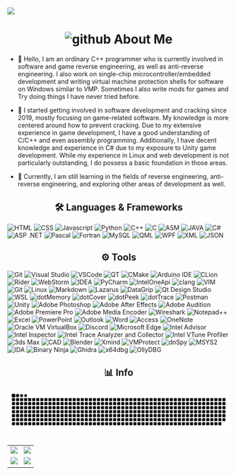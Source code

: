 <img align="center" src="https://github.com/issuimo/issuimo/assets/102911714/2304d23e-6600-42f2-b202-eec67e2af043" />
<h1 align="center"> <img height="40" width="40" alt="github" src="https://cdn.jsdelivr.net/npm/simple-icons@v3/icons/github.svg" /> About Me </h1>

- 📢 Hello, I am an ordinary C++ programmer who is currently involved in software and game reverse engineering, as well as anti-reverse engineering. I also work on single-chip microcontroller/embedded development and writing virtual machine protection shells for software on Windows similar to VMP. Sometimes I also write mods for games and Try doing things I have never tried before.

- 📢 I started getting involved in software development and cracking since 2019, mostly focusing on game-related software. My knowledge is more centered around how to prevent cracking. Due to my extensive experience in game development, I have a good understanding of C/C++ and even assembly programming. Additionally, I have decent knowledge and experience in C# due to my exposure to Unity game development. While my experience in Linux and web development is not particularly outstanding, I do possess a basic foundation in those areas.

- 📢 Currently, I am still learning in the fields of reverse engineering, anti-reverse engineering, and exploring other areas of development as well.

<h2 align="center">🛠️ Languages & Frameworks</h2>

![HTML](https://img.shields.io/badge/html%20-%23E34F26.svg?&style=for-the-badge&logo=html5&logoColor=white)
![CSS](https://img.shields.io/badge/css%20-%231572B6.svg?&style=for-the-badge&logo=css3&logoColor=white)
![Javascript](https://img.shields.io/badge/-Javascript-ffb400?style=for-the-badge&logo=javascript&logoColor=ffff3f)
![Python](https://img.shields.io/badge/python%20-%231572B6.svg?&style=for-the-badge&logo=python&logoColor=white)
![C++](https://img.shields.io/badge/c++%20-%2300599C.svg?&style=for-the-badge&logo=c%2B%2B&ogoColor=white)
![C](https://img.shields.io/badge/C-%2300599C.svg?style=for-the-badge&logo=c&logoColor=white)
![ASM](https://img.shields.io/badge/ASM-%234F4F4F.svg?style=for-the-badge&logo=assemblyscript&logoColor=white)
![JAVA](https://img.shields.io/badge/java-%23FF5722.svg?style=for-the-badge&logo=java&logoColor=white)
![C#](https://img.shields.io/badge/C%23-%23239120.svg?style=for-the-badge&logo=c-sharp&logoColor=white)
![ASP .NET](https://img.shields.io/badge/ASP.NET-%234D8BBA.svg?style=for-the-badge&logo=.net&logoColor=white)
![Pascal](https://img.shields.io/badge/Pascal-%23005FBB.svg?style=for-the-badge&logo=pascal&logoColor=white)
![Fortran](https://img.shields.io/badge/Fortran-%234D8BBA.svg?style=for-the-badge&logo=fortran&logoColor=white)
![MySQL](https://img.shields.io/badge/MySQL-%234479A1.svg?style=for-the-badge&logo=mysql&logoColor=white)
![QML](https://img.shields.io/badge/QML-%23F7DF1E.svg?style=for-the-badge&logo=qml&logoColor=black)
![WPF](https://img.shields.io/badge/WPF-%23000000.svg?style=for-the-badge&logo=.net&logoColor=white)
![XML](https://img.shields.io/badge/XML-%231572B6.svg?style=for-the-badge&logo=xml&logoColor=white)
![JSON](https://img.shields.io/badge/JSON-%23000000.svg?style=for-the-badge&logo=json&logoColor=white)

<h2 align="center">⚙️ Tools</h2>

![Git](https://img.shields.io/badge/Git-%23F05032.svg?style=for-the-badge&logo=git&logoColor=white)
![Visual Studio](https://img.shields.io/badge/Visual%20Studio-%235C2D91.svg?style=for-the-badge&logo=visual-studio&logoColor=white)
![VSCode](https://img.shields.io/badge/-vs-00a8e8?style=for-the-badge&logo=visual-studio)
![QT](https://img.shields.io/badge/Qt-%2341CD52.svg?style=for-the-badge&logo=qt&logoColor=white)
![CMake](https://img.shields.io/badge/CMake-%2317BEBB.svg?style=for-the-badge&logo=cmake&logoColor=white)
![Arduino IDE](https://img.shields.io/badge/Arduino%20IDE-%2300979D.svg?style=for-the-badge&logo=arduino&logoColor=white)
![CLion](https://img.shields.io/badge/CLion-%230075A8.svg?style=for-the-badge&logo=clion&logoColor=white)
![Rider](https://img.shields.io/badge/Rider-%23000000.svg?style=for-the-badge&logo=rider&logoColor=white)
![WebStorm](https://img.shields.io/badge/WebStorm-%23000000.svg?style=for-the-badge&logo=webstorm&logoColor=white)
![IDEA](https://img.shields.io/badge/IDEA-%23000000.svg?style=for-the-badge&logo=intellij-idea&logoColor=white)
![PyCharm](https://img.shields.io/badge/PyCharm-%23000000.svg?style=for-the-badge&logo=pycharm&logoColor=white)
![IntelOneApi](https://img.shields.io/badge/IntelOneApi-%23005CDB.svg?style=for-the-badge&logo=intel&logoColor=white)
![clang](https://img.shields.io/badge/clang-%23FF6700.svg?style=for-the-badge&logo=llvm&logoColor=white)
![VIM](https://img.shields.io/badge/VIM-%2311AB00.svg?style=for-the-badge&logo=vim&logoColor=white)
![Git](https://img.shields.io/badge/git%20-%23F05033.svg?&style=for-the-badge&logo=git&logoColor=white)
![Linux](https://img.shields.io/badge/-linux-772953?style=for-the-badge&logo=linux)
![Markdown](https://img.shields.io/badge/markdown-%23000000.svg?&style=for-the-badge&logo=markdown&logoColor=white)
![Lazarus](https://img.shields.io/badge/Lazarus-%234D8BBA.svg?style=for-the-badge&logo=lazarus&logoColor=white)
![DataGrip](https://img.shields.io/badge/DataGrip-%23000000.svg?style=for-the-badge&logo=datagrip&logoColor=white)
![Qt Design Studio](https://img.shields.io/badge/Qt%20Design%20Studio-%23000000.svg?style=for-the-badge&logo=qt&logoColor=white)
![WSL](https://img.shields.io/badge/WSL-%231572B6.svg?style=for-the-badge&logo=windows&logoColor=white)
![dotMemory](https://img.shields.io/badge/dotMemory-%23323330.svg?style=for-the-badge&logo=jetbrains&logoColor=%23F7DF1E)
![dotCover](https://img.shields.io/badge/dotCover-%23000000.svg?style=for-the-badge&logo=jetbrains&logoColor=white)
![dotPeek](https://img.shields.io/badge/dotPeek-%23FF6600.svg?style=for-the-badge&logo=jetbrains&logoColor=white)
![dotTrace](https://img.shields.io/badge/dotTrace-%23805CFC.svg?style=for-the-badge&logo=jetbrains&logoColor=white)
![Postman](https://img.shields.io/badge/Postman-%23FF6C37.svg?style=for-the-badge&logo=postman&logoColor=white)
![Unity](https://img.shields.io/badge/Unity-%23000000.svg?style=for-the-badge&logo=unity&logoColor=white)
![Adobe Photoshop](https://img.shields.io/badge/Adobe%20Photoshop-%230067A6.svg?style=for-the-badge&logo=adobe%20photoshop&logoColor=white)
![Adobe After Effects](https://img.shields.io/badge/Adobe%20After%20Effects-%23FFAE1A.svg?style=for-the-badge&logo=adobe%20after%20effects&logoColor=white)
![Adobe Audition](https://img.shields.io/badge/Adobe%20Audition-%23000000.svg?style=for-the-badge&logo=adobe%20audition&logoColor=white)
![Adobe Premiere Pro](https://img.shields.io/badge/Adobe%20Premiere%20Pro-%23EA77FF.svg?style=for-the-badge&logo=adobe%20premiere%20pro&logoColor=white)
![Adobe Media Encoder](https://img.shields.io/badge/Adobe%20Media%20Encoder-%23323330.svg?style=for-the-badge&logo=adobe%20media%20encoder&logoColor=%23F7DF1E)
![Wireshark](https://img.shields.io/badge/Wireshark-%236DB33F.svg?style=for-the-badge&logo=wireshark&logoColor=white)
![Notepad++](https://img.shields.io/badge/Notepad%2B%2B-%23000000.svg?style=for-the-badge&logo=notepad%2B%2B&logoColor=white)
![Excel](https://img.shields.io/badge/Excel-%23217346.svg?style=for-the-badge&logo=microsoft%20excel&logoColor=white)
![PowerPoint](https://img.shields.io/badge/PowerPoint-%23B7472A.svg?style=for-the-badge&logo=microsoft%20powerpoint&logoColor=white)
![Outlook](https://img.shields.io/badge/Outlook-%230078D7.svg?style=for-the-badge&logo=microsoft%20outlook&logoColor=white)
![Word](https://img.shields.io/badge/Word-%232B579A.svg?style=for-the-badge&logo=microsoft%20word&logoColor=white)
![Access](https://img.shields.io/badge/Access-%23693396.svg?style=for-the-badge&logo=microsoft%20access&logoColor=white)
![OneNote](https://img.shields.io/badge/OneNote-%23FFFFFF.svg?style=for-the-badge&logo=microsoft%20onenote&logoColor=black)
![Oracle VM VirtualBox](https://img.shields.io/badge/VirtualBox-%23ED880D.svg?style=for-the-badge&logo=oracle&logoColor=white)
![Discord](https://img.shields.io/badge/Discord-%237289DA.svg?style=for-the-badge&logo=discord&logoColor=white)
![Microsoft Edge](https://img.shields.io/badge/Microsoft%20Edge-%230078D7.svg?style=for-the-badge&logo=microsoft%20edge&logoColor=white)
![Intel Advisor](https://img.shields.io/badge/Intel%20Advisor-%230071C5.svg?style=for-the-badge&logo=intel&logoColor=white)
![Intel Inspector](https://img.shields.io/badge/Intel%20Inspector-%230071C5.svg?style=for-the-badge&logo=intel&logoColor=white)
![Intel Trace Analyzer and Collector](https://img.shields.io/badge/Intel%20Trace%20Analyzer%20and%20Collector-%230071C5.svg?style=for-the-badge&logo=intel&logoColor=white)
![Intel VTune Profiler](https://img.shields.io/badge/Intel%20VTune%20Profiler-%230071C5.svg?style=for-the-badge&logo=intel&logoColor=white)
![3ds Max](https://img.shields.io/badge/3ds%20Max-%23FB8C00.svg?style=for-the-badge&logo=autodesk&logoColor=white)
![CAD](https://img.shields.io/badge/CAD-%23007396.svg?style=for-the-badge&logo=autodesk&logoColor=white)
![Blender](https://img.shields.io/badge/Blender-%23F5792A.svg?style=for-the-badge&logo=blender&logoColor=white)
![Xmind](https://img.shields.io/badge/Xmind-%23F16B4C.svg?style=for-the-badge&logo=xmind&logoColor=white)
![VMProtect](https://img.shields.io/badge/VMProtect-%23000000.svg?style=for-the-badge&logo=vmware&logoColor=white)
![dnSpy](https://img.shields.io/badge/dnSpy-%23000000.svg?style=for-the-badge&logo=.net&logoColor=white)
![MSYS2](https://img.shields.io/badge/MSYS2-%23000000.svg?style=for-the-badge&logo=gnu-bash&logoColor=white)
![IDA](https://img.shields.io/badge/IDA-%23000000.svg?style=for-the-badge&logo=ida-pro&logoColor=white)
![Binary Ninja](https://img.shields.io/badge/Binary%20Ninja-%23000000.svg?style=for-the-badge&logo=binary-ninja&logoColor=white)
![Ghidra](https://img.shields.io/badge/Ghidra-%23000000.svg?style=for-the-badge&logo=ghidra&logoColor=white)
![x64dbg](https://img.shields.io/badge/x64dbg-%23000000.svg?style=for-the-badge&logo=x64dbg&logoColor=white)
![OllyDBG](https://img.shields.io/badge/OllyDBG-%23000000.svg?style=for-the-badge&logo=ollydbg&logoColor=white)

<h2 align="center">📊 Info</h2>

<div align="center">
 <img src="https://github.com/issuimo/issuimo/blob/output/github-contribution-grid-snake.svg" />
 <table>
   <tr>
     <td> <img src="https://github.com/issuimo/issuimo/blob/main/github-metrics.svg" /> </td>
     <td> <img src="https://github.com/issuimo/issuimo/blob/main/metrics.plugin.isocalendar.fullyear.svg" /> </td>
   </tr>
  <tr>
     <td> <img src="https://github.com/issuimo/issuimo/blob/main/metrics.plugin.languages.svg" /> </td>
     <td> <img src="https://github.com/issuimo/issuimo/blob/main/metrics.plugin.calendar.full.svg" /> </td>
   </tr>
 </table>
</div>
